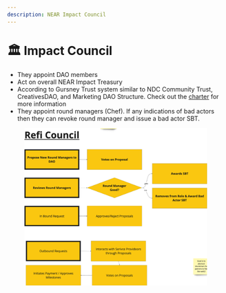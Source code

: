 ```yaml
---
description: NEAR Impact Council
---
```


# 🏛 Impact Council

* They appoint DAO members
* Act on overall NEAR Impact Treasury
* According to Gursney Trust system similar to NDC Community Trust, CreativesDAO, and Marketing DAO Structure. Check out the [charter](https://nearefi.org/charter) for more information
* They appoint round managers (Chef). If any indications of bad actors then they can revoke round manager and issue a bad actor SBT.&#x20;



<figure><img src="../.gitbook/assets/reficouncilnewflow.png" alt=""><figcaption></figcaption></figure>
